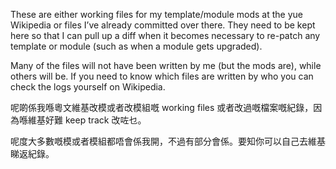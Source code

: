 These are either working files for my template/module mods at the yue Wikipedia
or files I’ve already committed over there.
They need to be kept here
so that I can pull up a diff
when it becomes necessary to re-patch any template or module
(such as when a module gets upgraded).

Many of the files will not have been written by me (but the mods are),
while others will be.
If you need to know which files are written by who
you can check the logs yourself on Wikipedia.

呢啲係我喺粵文維基改模或者改模組嘅 working files 或者改過嘅檔案嘅紀錄，因為喺維基好難 keep track 改咗乜。

呢度大多數嘅模或者模組都唔會係我開，不過有部分會係。要知你可以自己去維基睇返紀錄。
